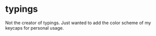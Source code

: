 # typings

Not the creator of typings. Just wanted to add the color scheme of my keycaps for personal usage.
